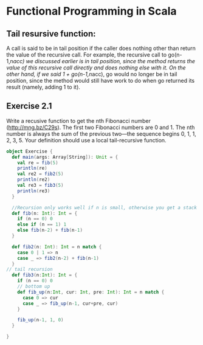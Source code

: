 Functional Programming in Scala
==
## Tail resursive function:  
A call is said to be in tail position if the caller does nothing other than return the value
of the recursive call. For example, the recursive call to go(n-1,n*acc) we discussed
earlier is in tail position, since the method returns the value of this recursive call directly
and does nothing else with it. On the other hand, if we said 1 + go(n-1,n*acc), go
would no longer be in tail position, since the method would still have work to do when
go returned its result (namely, adding 1 to it).
## Exercise 2.1
Write a recusive function to get the nth Fibonacci number (http://mng.bz/C29s).
The first two Fibonacci numbers are 0 and 1. The nth number is always the sum of the
previous two—the sequence begins 0, 1, 1, 2, 3, 5. Your definition should use a
local tail-recursive function.
```Scala
object Exercise {
  def main(args: Array[String]): Unit = {
    val re = fib(5)
    println(re)
    val re2 = fib2(5)
    println(re2)
    val re3 = fib3(5)
    println(re3)
  }

  //Recursion only works well if n is small, otherwise you get a stack overflow exception.
  def fib(n: Int): Int = {
    if (n == 0) 0
    else if (n == 1) 1
    else fib(n-2) + fib(n-1)
  }

  def fib2(n: Int): Int = n match {
    case 0 | 1 => n
    case _ => fib2(n-2) + fib(n-1)
  }
// tail recursion 
  def fib3(n:Int): Int = {
    if (n == 0) 0
    // bottom up
    def fib_up(n:Int, cur: Int, pre: Int): Int = n match {
      case 0 => cur
      case _ => fib_up(n-1, cur+pre, cur)
    }

    fib_up(n-1, 1, 0)
  }

}

```
